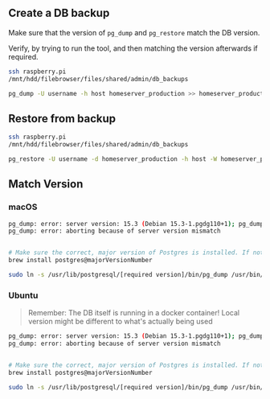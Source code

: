 ## Create a DB backup

Make sure that the version of `pg_dump` and `pg_restore` match the DB version.

Verify, by trying to run the tool, and then matching the version afterwards if required.

```sh
ssh raspberry.pi
/mnt/hdd/filebrowser/files/shared/admin/db_backups

pg_dump -U username -h host homeserver_production >> homeserver_production-2024-01-28.bak
```

## Restore from backup

```sh
ssh raspberry.pi
/mnt/hdd/filebrowser/files/shared/admin/db_backups

pg_restore -U username -d homeserver_production -h host -W homeserver_production-2024-01-28.bak
```

## Match Version

### macOS
```sh
pg_dump: error: server version: 15.3 (Debian 15.3-1.pgdg110+1); pg_dump version: 13.13 (Debian 13.13-0+deb11u1)
pg_dump: error: aborting because of server version mismatch


# Make sure the correct, major version of Postgres is installed. If not
brew install postgres@majorVersionNumber

sudo ln -s /usr/lib/postgresql/[required version]/bin/pg_dump /usr/bin/pg_dump --force
```


### Ubuntu

> Remember: The DB itself is running in a docker container! Local version might be different to what's actually being used
```sh
pg_dump: error: server version: 15.3 (Debian 15.3-1.pgdg110+1); pg_dump version: 13.13 (Debian 13.13-0+deb11u1)
pg_dump: error: aborting because of server version mismatch


# Make sure the correct, major version of Postgres is installed. If not
brew install postgres@majorVersionNumber

sudo ln -s /usr/lib/postgresql/[required version]/bin/pg_dump /usr/bin/pg_dump --force
```
